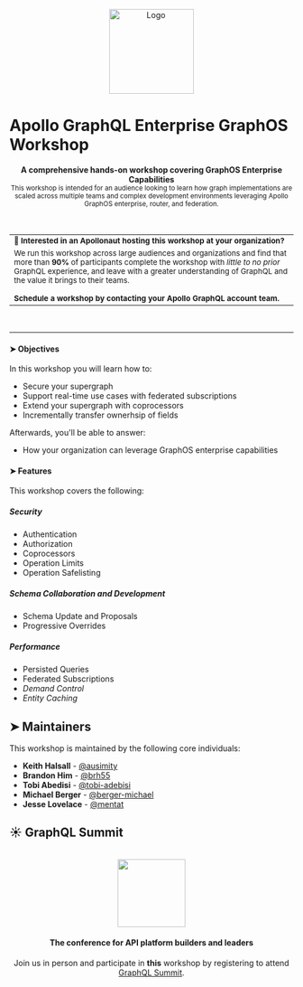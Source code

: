 <p align="center">
  <img src="https://avatars.githubusercontent.com/u/17189275?s=200&v=4" alt="Logo" width="150" height="150" />
</p>

# Apollo GraphQL Enterprise GraphOS Workshop 

<p align="center">
  <b>A comprehensive hands-on workshop covering GraphOS Enterprise Capabilities</b></br>
  <sub>This workshop is intended for an audience looking to learn how graph implementations are scaled across multiple teams and complex development environments leveraging Apollo GraphOS enterprise, router, and federation.</sub>
</p>

<br>

<table>
    <tbody>
        <tr>
            <td>
                <b><sub>🚀 Interested in an Apollonaut hosting this workshop at your organization?<sub></b>
            </td>
        </tr>
        <tr>
            <td>
                <sub>We run this workshop across large audiences and organizations and find that more than <b>90%</b> of participants complete the workshop with <i>little to no prior</i> GraphQL experience, and leave with a greater understanding of GraphQL and the value it brings to their teams.</br></br> <b>Schedule a workshop by contacting your Apollo GraphQL account team. </b></sub>
            </td>
        </tr>
    </tbody>
</table>
<br>
<hr>

#### ➤ Objectives
In this workshop you will learn how to:
- Secure your supergraph
- Support real-time use cases with federated subscriptions
- Extend your supergraph with coprocessors
- Incrementally transfer ownerhsip of fields

Afterwards, you'll be able to answer:
- How your organization can leverage GraphOS enterprise capabilities


#### ➤ Features 
This workshop covers the following:

##### Security
- Authentication
- Authorization
- Coprocessors
- Operation Limits
- Operation Safelisting

##### Schema Collaboration and Development
- Schema Update and Proposals
- Progressive Overrides

##### Performance
- Persisted Queries
- Federated Subscriptions
- *Demand Control*
- *Entity Caching*


## ➤ Maintainers
This workshop is maintained by the following core individuals:

- **Keith Halsall** - [@ausimity](https://github.com/ausimity])
- **Brandon Him** - [@brh55](https://github.com/brh55)
- **Tobi Abedisi** - [@tobi-adebisi](https://github.com/tobi-adebisi)
- **Michael Berger** - [@berger-michael](https://github.com/berger-michael)
- **Jesse Lovelace** - [@mentat](https://github.com/mentat)


## ☀︎ GraphQL Summit
<br>
<div align="center">
<img src="https://summit.graphql.com/_next/static/media/logo-summit-by-apollo.0b868952.svg" width="120"/>
<h4>The conference for
API platform builders and leaders</h4>

Join us in person and participate in **this** workshop by registering to attend [GraphQL Summit](https://summit.graphql.com/). 

</div>

